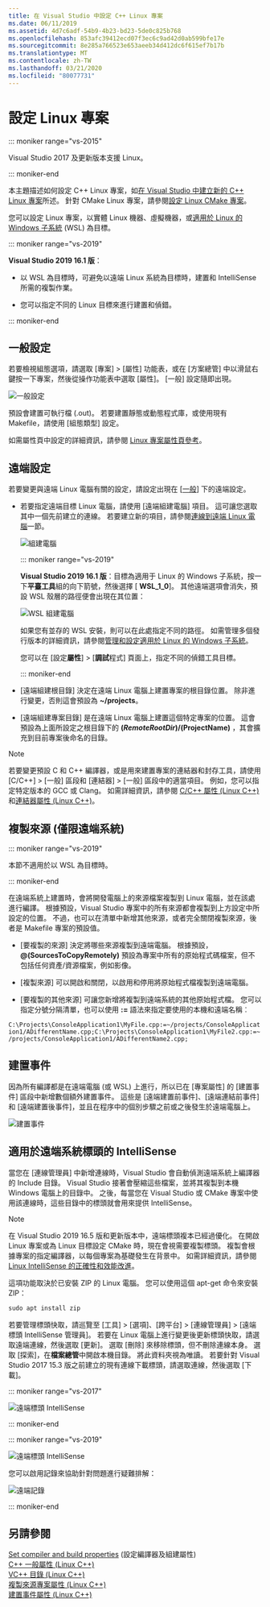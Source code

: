 ```yaml
---
title: 在 Visual Studio 中設定 C++ Linux 專案
ms.date: 06/11/2019
ms.assetid: 4d7c6adf-54b9-4b23-bd23-5de0c825b768
ms.openlocfilehash: 853afc39412ecd07f3ec6c9ad42d0ab599bfe17e
ms.sourcegitcommit: 8e285a766523e653aeeb34d412dc6f615ef7b17b
ms.translationtype: MT
ms.contentlocale: zh-TW
ms.lasthandoff: 03/21/2020
ms.locfileid: "80077731"
---
```

# <a name="configure-a-linux-project"></a>設定 Linux 專案

::: moniker range="vs-2015"

Visual Studio 2017 及更新版本支援 Linux。

::: moniker-end

本主題描述如何設定 C++ Linux 專案，如[在 Visual Studio 中建立新的 C++ Linux 專案](create-a-new-linux-project.md)所述。 針對 CMake Linux 專案，請參閱[設定 Linux CMake 專案](cmake-linux-project.md)。

您可以設定 Linux 專案，以實體 Linux 機器、虛擬機器，或[適用於 Linux 的 Windows 子系統](/windows/wsl/about) (WSL) 為目標。

::: moniker range="vs-2019"

**Visual Studio 2019 16.1 版**：

- 以 WSL 為目標時，可避免以遠端 Linux 系統為目標時，建置和 IntelliSense 所需的複製作業。

- 您可以指定不同的 Linux 目標來進行建置和偵錯。

::: moniker-end

## <a name="general-settings"></a>一般設定

若要檢視組態選項，請選取 [專案] > [屬性] 功能表，或在 [方案總管] 中以滑鼠右鍵按一下專案，然後從操作功能表中選取 [屬性]。 [一般] 設定隨即出現。

![一般設定](media/settings_general.png)

預設會建置可執行檔 (.out)。 若要建置靜態或動態程式庫，或使用現有 Makefile，請使用 [組態類型] 設定。

如需屬性頁中設定的詳細資訊，請參閱 [Linux 專案屬性頁參考](prop-pages-linux.md)。

## <a name="remote-settings"></a>遠端設定

若要變更與遠端 Linux 電腦有關的設定，請設定出現在 [[一般](prop-pages/general-linux.md)] 下的遠端設定。

- 若要指定遠端目標 Linux 電腦，請使用 [遠端組建電腦] 項目。 這可讓您選取其中一個先前建立的連線。 若要建立新的項目，請參閱[連線到遠端 Linux 電腦](connect-to-your-remote-linux-computer.md)一節。

   ![組建電腦](media/remote-build-machine-vs2019.png)

   ::: moniker range="vs-2019"

   **Visual Studio 2019 16.1 版**：目標為適用于 Linux 的 Windows 子系統，按一下**平臺工具**組的向下箭號，然後選擇 [ **WSL_1_0**]。 其他遠端選項會消失，預設 WSL 殼層的路徑便會出現在其位置：

   ![WSL 組建電腦](media/wsl-remote-vs2019.png)

   如果您有並存的 WSL 安裝，則可以在此處指定不同的路徑。 如需管理多個發行版本的詳細資訊，請參閱[管理和設定適用於 Linux 的 Windows 子系統](/windows/wsl/wsl-config#set-a-default-distribution)。

   您可以在 [設定**屬性**] > [**調試**程式] 頁面上，指定不同的偵錯工具目標。

   ::: moniker-end

- [遠端組建根目錄] 決定在遠端 Linux 電腦上建置專案的根目錄位置。 除非進行變更，否則這會預設為 **~/projects**。

- [遠端組建專案目錄] 是在遠端 Linux 電腦上建置這個特定專案的位置。 這會預設為上面所設定之根目錄下的 **$(RemoteRootDir)/$(ProjectName)** ，其會擴充到目前專案後命名的目錄。

> [!NOTE]
> 若要變更預設 C 和 C++ 編譯器，或是用來建置專案的連結器和封存工具，請使用 [C/C++] > [一般] 區段和 [連結器] > [一般] 區段中的適當項目。 例如，您可以指定特定版本的 GCC 或 Clang。 如需詳細資訊，請參閱 [C/C++ 屬性 (Linux C++) ](prop-pages/c-cpp-linux.md)和[連結器屬性 (Linux C++)](prop-pages/linker-linux.md)。

## <a name="copy-sources-remote-systems-only"></a>複製來源 (僅限遠端系統)

::: moniker range="vs-2019"

本節不適用於以 WSL 為目標時。

::: moniker-end

在遠端系統上建置時，會將開發電腦上的來源檔案複製到 Linux 電腦，並在該處進行編譯。 根據預設，Visual Studio 專案中的所有來源都會複製到上方設定中所設定的位置。 不過，也可以在清單中新增其他來源，或者完全關閉複製來源，後者是 Makefile 專案的預設值。

- [要複製的來源] 決定將哪些來源複製到遠端電腦。 根據預設， **\@(SourcesToCopyRemotely)** 預設為專案中所有的原始程式碼檔案，但不包括任何資產/資源檔案，例如影像。

- [複製來源] 可以開啟和關閉，以啟用和停用將原始程式檔複製到遠端電腦。

- [要複製的其他來源] 可讓您新增將複製到遠端系統的其他原始程式檔。 您可以指定分號分隔清單，也可以使用 **:=** 語法來指定要使用的本機和遠端名稱︰

`C:\Projects\ConsoleApplication1\MyFile.cpp:=~/projects/ConsoleApplication1/ADifferentName.cpp;C:\Projects\ConsoleApplication1\MyFile2.cpp:=~/projects/ConsoleApplication1/ADifferentName2.cpp;`

## <a name="build-events"></a>建置事件

因為所有編譯都是在遠端電腦 (或 WSL) 上進行，所以已在 [專案屬性] 的 [建置事件] 區段中新增數個額外建置事件。 這些是 [遠端建置前事件]、[遠端連結前事件] 和 [遠端建置後事件]，並且在程序中的個別步驟之前或之後發生於遠端電腦上。

![建置事件](media/settings_buildevents.png)

## <a name="intellisense-for-headers-on-remote-systems"></a><a name="remote_intellisense"></a> 適用於遠端系統標頭的 IntelliSense

當您在 [連線管理員] 中新增連線時，Visual Studio 會自動偵測遠端系統上編譯器的 Include 目錄。 Visual Studio 接著會壓縮這些檔案，並將其複製到本機 Windows 電腦上的目錄中。 之後，每當您在 Visual Studio 或 CMake 專案中使用該連線時，這些目錄中的標頭就會用來提供 IntelliSense。

> [!NOTE]
> 在 Visual Studio 2019 16.5 版和更新版本中，遠端標頭複本已經過優化。 在開啟 Linux 專案或為 Linux 目標設定 CMake 時，現在會視需要複製標頭。 複製會根據專案的指定編譯器，以每個專案為基礎發生在背景中。 如需詳細資訊，請參閱[Linux IntelliSense 的正確性和效能改進](https://devblogs.microsoft.com/cppblog/improvements-to-accuracy-and-performance-of-linux-intellisense/)。

這項功能取決於已安裝 ZIP 的 Linux 電腦。 您可以使用這個 apt-get 命令來安裝 ZIP：

```cmd
sudo apt install zip
```

若要管理標頭快取，請巡覽至 [工具] > [選項]、[跨平台] > [連線管理員] > [遠端標頭 IntelliSense 管理員]。 若要在 Linux 電腦上進行變更後更新標頭快取，請選取遠端連線，然後選取 [更新]。 選取 [刪除] 來移除標頭，但不刪除連線本身。 選取 [探索]，在**檔案總管**中開啟本機目錄。 將此資料夾視為唯讀。 若要針對 Visual Studio 2017 15.3 版之前建立的現有連線下載標頭，請選取連線，然後選取 [下載]。

::: moniker range="vs-2017"

![遠端標頭 IntelliSense](media/remote-header-intellisense.png)

::: moniker-end

::: moniker range="vs-2019"

![遠端標頭 IntelliSense](media/connection-manager-vs2019.png)

您可以啟用記錄來協助針對問題進行疑難排解：

![遠端記錄](media/remote-logging-vs2019.png)

::: moniker-end

## <a name="see-also"></a>另請參閱

[Set compiler and build properties](../build/working-with-project-properties.md) (設定編譯器及組建屬性)<br/>
[C++ 一般屬性 (Linux C++)](../linux/prop-pages/general-linux.md)<br/>
[VC++ 目錄 (Linux C++)](../linux/prop-pages/directories-linux.md)<br/>
[複製來源專案屬性 (Linux C++)](../linux/prop-pages/copy-sources-project.md)<br/>
[建置事件屬性 (Linux C++)](../linux/prop-pages/build-events-linux.md)
